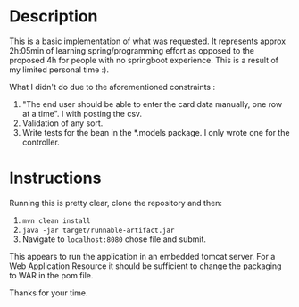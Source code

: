# Description
This is a basic implementation of what was requested. It represents approx 2h:05min of learning spring/programming effort as opposed to the proposed 4h for people with no springboot experience. This is a result of my limited personal time :).

What I didn't do due to the aforementioned constraints :
1. "The end user should be able to enter the card data manually, one row at a time". I with posting the csv.
2. Validation of any sort.
3. Write tests for the bean in the *.models package. I only wrote one for the controller.

# Instructions
Running this is pretty clear, clone the repository and then:
1. `mvn clean install`
2. `java -jar target/runnable-artifact.jar`
3. Navigate to `localhost:8080` chose file and submit.

This appears to run the application in an embedded tomcat server. For a Web Application Resource it should be sufficient to change the packaging to WAR in the pom file.

Thanks for your time.
